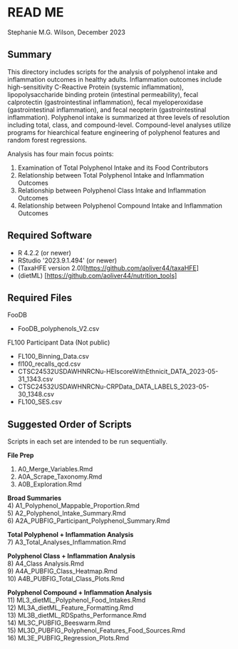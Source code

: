 # READ ME

Stephanie M.G. Wilson, December 2023

## Summary

This directory includes scripts for the analysis of polyphenol intake and inflammation outcomes in healthy adults. Inflammation outcomes include high-sensitivity C-Reactive Protein (systemic inflammation), lipopolysaccharide binding protein (intestinal permeability), fecal calprotectin (gastrointestinal inflammation), fecal myeloperoxidase (gastrointestinal inflammation), and fecal neopterin (gastrointestinal inflammation). Polyphenol intake is summarized at three levels of resolution including total, class, and compound-level. Compound-level analyses utilize programs for hiearchical feature engineering of polyphenol features and random forest regressions.

Analysis has four main focus points:

1) Examination of Total Polyphenol Intake and its Food Contributors
2) Relationship between Total Polyphenol Intake and Inflammation Outcomes
3) Relationship between Polyphenol Class Intake and Inflammation Outcomes
4) Relationship between Polyphenol Compound Intake and Inflammation Outcomes

## Required Software

-   R 4.2.2 (or newer)
-   RStudio '2023.9.1.494' (or newer)
-   (TaxaHFE version 2.0)[https://github.com/aoliver44/taxaHFE]
-   (dietML) [https://github.com/aoliver44/nutrition_tools]

## Required Files

FooDB  
- FooDB_polyphenols_V2.csv  

FL100 Participant Data (Not public)  
- FL100_Binning_Data.csv  
- fl100_recalls_qcd.csv  
- CTSC24532USDAWHNRCNu-HEIscoreWithEthnicit_DATA_2023-05-31_1343.csv  
- CTSC24532USDAWHNRCNu-CRPData_DATA_LABELS_2023-05-30_1348.csv  
- FL100_SES.csv  

## Suggested Order of Scripts

Scripts in each set are intended to be run sequentially.

**File Prep**  
1) A0_Merge_Variables.Rmd
2) A0A_Scrape_Taxonomy.Rmd
3) A0B_Exploration.Rmd

**Broad Summaries**  
4) A1_Polyphenol_Mappable_Proportion.Rmd  
5) A2_Polyphenol_Intake_Summary.Rmd  
6) A2A_PUBFIG_Participant_Polyphenol_Summary.Rmd  

**Total Polyphenol + Inflammation Analysis**   
7) A3_Total_Analyses_Inflammation.Rmd  

**Polyphenol Class + Inflammation Analysis**  
8) A4_Class Analysis.Rmd  
9) A4A_PUBFIG_Class_Heatmap.Rmd  
10) A4B_PUBFIG_Total_Class_Plots.Rmd  

**Polyphenol Compound + Inflammation Analysis**   
11) ML3_dietML_Polyphenol_Food_Intakes.Rmd  
12) ML3A_dietML_Feature_Formatting.Rmd  
13) ML3B_dietML_RDSpaths_Performance.Rmd  
14) ML3C_PUBFIG_Beeswarm.Rmd  
15) ML3D_PUBFIG_Polyphenol_Features_Food_Sources.Rmd  
16) ML3E_PUBFIG_Regression_Plots.Rmd  

